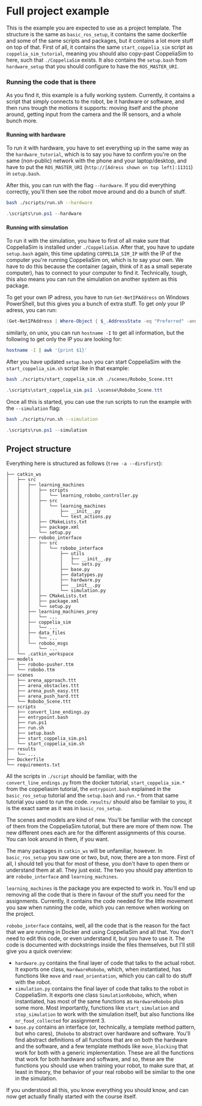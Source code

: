 # Full project example

This is the example you are expected to use as a project template. The structure is the same as `basic_ros_setup`, it contains the same dockerfile and some of the same scripts and packages, but it contains a lot more stuff on top of that. First of all, it contains the same `start_coppelia_sim` script as `coppelia_sim_tutorial`, meaning you should also copy-past CoppeliaSim to here, such that `./CoppeliaSim` exists. It also contains the `setup.bash` from `hardware_setup` that you should configure to have the `ROS_MASTER_URI`.

### Running the code that is there

As you find it, this example is a fully working system. Currently, it contains a script that simply connects to the robot, be it hardware or software, and then runs trough the motions it supports: moving itself and the phone around, getting input from the camera and the IR sensors, and a whole bunch more.

#### Running with hardware

To run it with hardware, you have to set everything up in the same way as the `hardware_tutorial`, which is to say you have to confirm you're on the same (non-public) network with the phone and your laptop/desktop, and have to put the `ROS_MASTER_URI` (`http://[Adress shown on top left]:11311`) in `setup.bash`.

After this, you can run with the flag `--hardware`. If you did everything correctly, you'll then see the robot move around and do a bunch of stuff.

```sh
bash ./scripts/run.sh --hardware
```

```ps1
.\scripts\run.ps1 --hardware
```

#### Running with simulation

To run it with the simulation, you have to first of all make sure that CoppeliaSim is installed under `./CoppeliaSim`. After that, you have to update `setup.bash` again, this time updating `COPPELIA_SIM_IP` with the IP of the computer you're running CoppeliaSim on, which is to say your own. We have to do this because the container (again, think of it as a small seperate computer), has to connect to your computer to find it. Technically, tough, this also means you can run the simulation on another system as this package.

To get your own IP adress, you have to run `Get-NetIPAddress` on Windows PowerShell, but this gives you a bunch of extra stuff. To get _only_ your IP adress, you can run:

```ps1
(Get-NetIPAddress | Where-Object { $_.AddressState -eq "Preferred" -and $_.ValidLifetime -lt "24:00:00" }).IPAddress
```

similarly, on unix, you can run `hostname -I` to get all information, but the following to get only the IP you are looking for:

```sh
hostname -I | awk '{print $1}'
```

After you have updated `setup.bash` you can start CoppeliaSim with the `start_coppelia_sim.sh` script like in that example:

```sh
bash ./scripts/start_coppelia_sim.sh ./scenes/Robobo_Scene.ttt
```

```ps1
.\scripts\start_coppelia_sim.ps1 .\scense\Robobo_Scene.ttt
```

Once all this is started, you can use the run scripts to run the example with the `--simulation` flag:

```sh
bash ./scripts/run.sh --simulation
```

```ps1
.\scripts\run.ps1 --simulation
```

## Project structure

Everything here is structured as follows (`tree -a --dirsfirst`):

```
├── catkin_ws
│   ├── src
│   │   ├── learning_machines
│   │   │   ├── scripts
│   │   │   │   └── learning_robobo_controller.py
│   │   │   ├── src
│   │   │   │   └── learning_machines
│   │   │   │       ├── __init__.py
│   │   │   │       └── test_actions.py
│   │   │   ├── CMakeLists.txt
│   │   │   ├── package.xml
│   │   │   └── setup.py
│   │   ├── robobo_interface
│   │   │   ├── src
│   │   │   │   └── robobo_interface
│   │   │   │       ├── utils
│   │   │   │       │   ├── __init__.py
│   │   │   │       │   └── sets.py
│   │   │   │       ├── base.py
│   │   │   │       ├── datatypes.py
│   │   │   │       ├── hardware.py
│   │   │   │       ├── __init__.py
│   │   │   │       └── simulation.py
│   │   │   ├── CMakeLists.txt
│   │   │   ├── package.xml
│   │   │   └── setup.py
│   │   ├── learning_machines_prey
│   │   │   └── ...
│   │   ├── coppelia_sim
│   │   │   └── ...
│   │   ├── data_files
│   │   │   └── ...
│   │   └── robobo_msgs
│   │       └── ...
│   └── .catkin_workspace
├── models
│   ├── robobo-pusher.ttm
│   └── robobo.ttm
├── scenes
│   ├── arena_approach.ttt
│   ├── arena_obstacles.ttt
│   ├── arena_push_easy.ttt
│   ├── arena_push_hard.ttt
│   └── Robobo_Scene.ttt
├── scripts
│   ├── convert_line_endings.py
│   ├── entrypoint.bash
│   ├── run.ps1
│   ├── run.sh
│   ├── setup.bash
│   ├── start_coppelia_sim.ps1
│   └── start_coppelia_sim.sh
├── results
│   └── ...
├── Dockerfile
└── requirements.txt
```

All the scripts in `./script` should be familiar, with the `convert_line_endings.py` from the docker tutorial, `start_coppelia_sim.*` from the coppeliasim tutorial, the `entrypoint.bash` explained in the `basic_ros_setup` tutorial and the `setup.bash` and `run.*` from that same tutorial you used to run the code. `results/` should also be familair to you, it is the exact same as it was in `basic_ros_setup`.

The scenes and models are kind of new. You'll be familiar with the concept of them from the CoppeliaSim tutorial, but there are more of them now. The new different ones each are for the different assignments of this course. You can look around in them, if you want.

The many packages in `catkin_ws` will be unfamiliar, however. In `basic_ros_setup` you saw one or two, but, now, there are a ton more. First of all, I should tell you that for most of these, you don't have to open them or understand them at all. They just exist. The two you should pay attention to are `robobo_interface` and `learning_machines`.

`learning_machines` is the package you are expected to work in. You'll end up removing all the code that is there in favour of the stuff you need for the assignments. Currently, it contains the code needed for the little movement you saw when running the code, which you can remove when working on the project.

`robobo_interface` contains, well, all the code that is the reason for the fact that we are running in Docker and using CoppeliaSim and all that. You don't need to edit this code, or even understand it, but you have to use it. The code is documented with dockstrings inside the files themselves, but I'll still give you a quick overview:

- `hardware.py` contains the final layer of code that talks to the actual robot. It exports one class, `HardwareRobobo`, which, when instantiated, has functions like `move` and `read_orientation`, which you can call to do stuff with the robot.
- `simulation.py` contains the final layer of code that talks to the robot in CoppeliaSim. It exports one class `SimulationRobobo`, which, when instantiated, has most of the same functions as `HardwareRobobo` plus some more. Most importantly, functions like `start_simulation` and `stop_simulation` to work with the simulation itself, but also functions like `nr_food_collected` for assignment 3.
- `base.py` contains an interface (or, technically, a template method pattern, but who cares), `IRobobo` to abstract over hardware and software. You'll find abstract definitions of all functions that are on both the hardware and the software, and a few template methods like `move_blocking` that work for both with a generic implementation. These are all the functions that work for both hardware and software, and so, these are the functions you should use when training your robot, to make sure that, at least in theory, the behavior of your real robobo will be similar to the one in the simulation.

If you understood all this, you know everything you should know, and can now get actually finally started with the course itself.

